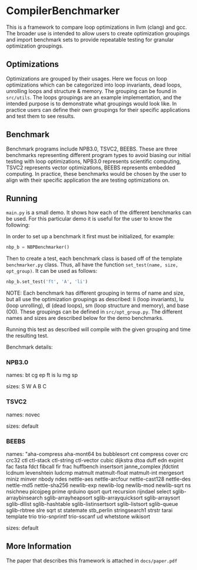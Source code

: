# CompilerBenchmarker
This is a framework to compare loop optimizations in llvm (clang) and gcc. The broader use is intended to allow users to create optimization groupings and import benchmark sets to provide repeatable testing for granular optimization groupings. 
## Optimizations
Optimizations are grouped by their usages. Here we focus on loop optimizations which can be categorized into loop invariants, dead loops, unrolling loops and structure & memory.
The grouping can be found in ```src/utils```.
The loops groupings are an example implementation, and the intended purpose is to demonstrate what groupings would look like. In practice users can define their own groupings for their specific applications and test them to see results.
## Benchmark
Benchmark programs include NPB3.0, TSVC2, BEEBS. These are three benchmarks representing different program types to avoid biasing our initial testing with loop optimizations, NPB3.0 represents scientific computing, TSVC2 represents vector optimizations, BEEBS represents embedded computing.
In practice, these benchmarks would be chosen by the user to align with their specific application the are testing optimizations on.
## Running
```main.py``` is a small demo. It shows how each of the different benchmarks can be used. For this particular demo it is useful for the user to know the following:

In order to set up a benchmark it first must be initialized, for example:
```python
nbp_b = NBPBenchmarker()
```

Then to create a test, each benchmark class is based off of the template ```benchmarker.py``` class. Thus, all have the function ```set_test(name, size, opt_group)```. It can be used as follows:
```python
nbp_b.set_test('ft', 'A', 'li')
```
NOTE: Each benchmark has different grouping in terms of name and size, but all use the optimization groupings as described: li (loop invariants), lu (loop unrolling), dl (dead loops), sm (loop structure and memory), and base (O0). These groupings can be defined in ```src/opt_group.py```. The different names and sizes are described below for the demo benchmarks.

Running this test as described will compile with the given grouping and time the resulting test.




Benchmark details:

### NPB3.0
names: bt cg ep ft is lu mg sp

sizes: S W A B C 

### TSVC2
names: novec

sizes: default

### BEEBS
names: "aha-compress aha-mont64 bs bubblesort cnt compress cover crc crc32 ctl ctl-stack ctl-string ctl-vector cubic dijkstra dtoa duff edn expint fac fasta fdct fibcall fir frac huffbench insertsort janne_complex jfdctint lcdnum levenshtein ludcmp matmult matmult-float matmult-int mergesort miniz minver nbody ndes nettle-aes nettle-arcfour nettle-cast128 nettle-des nettle-md5 nettle-sha256 newlib-exp newlib-log newlib-mod newlib-sqrt ns nsichneu picojpeg prime qrduino qsort qurt recursion rijndael select sglib-arraybinsearch sglib-arrayheapsort sglib-arrayquicksort sglib-arraysort sglib-dllist sglib-hashtable sglib-listinsertsort sglib-listsort sglib-queue sglib-rbtree slre sqrt st statemate stb_perlin stringsearch1 strstr tarai template trio trio-snprintf trio-sscanf ud whetstone wikisort         

sizes: default

## More Information
The paper that describes this framework is attached in ```docs/paper.pdf```